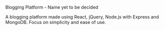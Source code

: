 Blogging Platform - Name yet to be decided

A blogging platform made using React, jQuery, Node.js with Express and MongoDB. Focus on simplicity and ease of use.
